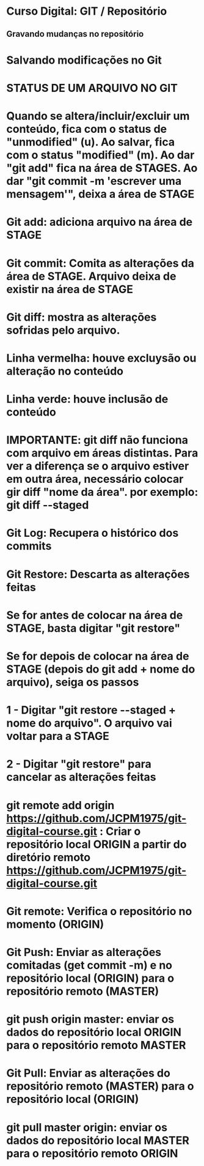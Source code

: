 # Curso Digital: GIT / Repositório

## Gravando mudanças no repositório

# Salvando modificações no Git

# STATUS DE UM ARQUIVO NO GIT
# Quando se altera/incluir/excluir um conteúdo, fica com o status de "unmodified" (u). Ao salvar, fica com o status "modified" (m). Ao dar "git add" fica na área de STAGES. Ao dar "git commit -m 'escrever uma mensagem'", deixa a área de STAGE

# Git add: adiciona arquivo na área de STAGE
# Git commit: Comita as alterações da área de STAGE. Arquivo deixa de existir na área de STAGE
# Git diff: mostra as alterações sofridas pelo arquivo.
#           Linha vermelha: houve excluysão ou alteração no conteúdo
#           Linha verde: houve inclusão de conteúdo 
#           IMPORTANTE: git diff não funciona com arquivo em áreas distintas. Para ver a diferença se o arquivo  estiver em outra área, necessário colocar gir diff "nome da área". por exemplo: git diff --staged




# Git Log: Recupera o histórico dos commits
# Git Restore: Descarta as alterações feitas
#              Se for antes de colocar na área de STAGE, basta digitar "git restore"
#              Se for depois de colocar na área de STAGE (depois do git add + nome do arquivo), seiga os passos
#                1 - Digitar "git restore --staged + nome do arquivo". O arquivo vai voltar para a STAGE
#                2 - Digitar "git restore" para cancelar as alterações feitas

# git remote add origin https://github.com/JCPM1975/git-digital-course.git : Criar o repositório local ORIGIN a partir do diretório remoto https://github.com/JCPM1975/git-digital-course.git
# Git remote: Verifica o repositório no momento (ORIGIN)

# Git Push: Enviar as alterações comitadas (get commit -m) e no repositório local (ORIGIN) para o repositório remoto (MASTER)
#           git push  origin master: enviar os dados do repositório local ORIGIN para o repositório remoto MASTER         
# Git Pull: Enviar as alterações do repositório remoto (MASTER) para o repositório local (ORIGIN)
#           git pull master origin: enviar os dados do repositório local MASTER para o repositório remoto ORIGIN


